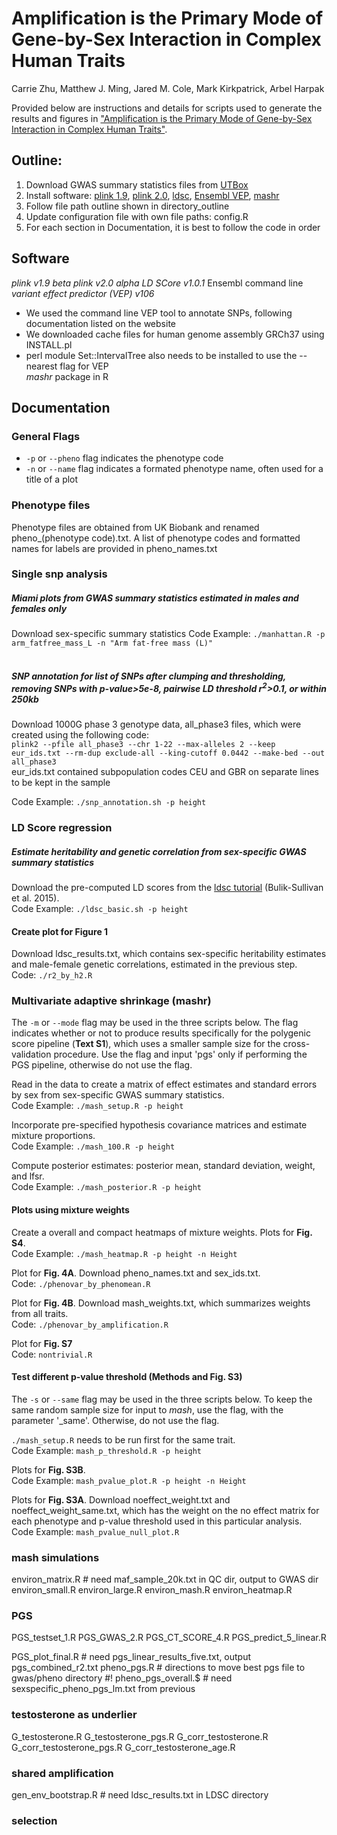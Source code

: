 # Amplification is the Primary Mode of Gene-by-Sex Interaction in Complex Human Traits
Carrie Zhu, Matthew J. Ming, Jared M. Cole, Mark Kirkpatrick, Arbel Harpak

Provided below are instructions and details for scripts used to generate the results and figures in ["Amplification is the Primary Mode of Gene-by-Sex Interaction in Complex Human Traits"](https://www.biorxiv.org/content/10.1101/2022.05.06.490973v1).

## Outline:
1. Download GWAS summary statistics files from [UTBox](https://utexas.box.com/s/ef25198jq6owpcq5j2wq6najovlq75b8)
2. Install software: [plink 1.9](https://www.cog-genomics.org/plink/), [plink 2.0](https://www.cog-genomics.org/plink/2.0/), [ldsc](https://github.com/bulik/ldsc), [Ensembl VEP](https://useast.ensembl.org/info/docs/tools/vep/script/index.html), [mashr](https://github.com/stephenslab/mashr)
3. Follow file path outline shown in directory_outline
4. Update configuration file with own file paths: config.R
5. For each section in Documentation, it is best to follow the code in order

## Software
*plink v1.9 beta*
*plink v2.0 alpha*
*LD SCore v1.0.1*
Ensembl command line *variant effect predictor (VEP) v106*
- We used the command line VEP tool to annotate SNPs, following documentation listed on the website
- We downloaded cache files for human genome assembly GRCh37 using INSTALL.pl
- perl module Set::IntervalTree also needs to be installed to use the --nearest flag for VEP  
*mashr* package in R

## Documentation
### General Flags
- ```-p``` or ```--pheno``` flag indicates the phenotype code
- ```-n``` or ```--name``` flag indicates a formated phenotype name, often used for a title of a plot

### Phenotype files
Phenotype files are obtained from UK Biobank and renamed pheno_(phenotype code).txt. A list of phenotype codes and formatted names for labels are provided in pheno_names.txt

### Single snp analysis
##### Miami plots from GWAS summary statistics estimated in males and females only
Download sex-specific summary statistics
Code Example: ```./manhattan.R -p arm_fatfree_mass_L -n "Arm fat-free mass (L)"```
<br> <br/>
##### SNP annotation for list of SNPs after clumping and thresholding, removing SNPs with p-value>5e-8, pairwise LD threshold r<sup>2</sup>>0.1, or within 250kb  
Download 1000G phase 3 genotype data, all_phase3 files, which were created using the following code:  
```plink2 --pfile all_phase3 --chr 1-22 --max-alleles 2 --keep eur_ids.txt --rm-dup exclude-all --king-cutoff 0.0442 --make-bed --out all_phase3```  
eur_ids.txt contained subpopulation codes CEU and GBR on separate lines to be kept in the sample  

Code Example: ```./snp_annotation.sh -p height```  

### LD Score regression
##### Estimate heritability and genetic correlation from sex-specific GWAS summary statistics
Download the pre-computed LD scores from the [ldsc tutorial](https://github.com/bulik/ldsc) (Bulik-Sullivan et al. 2015).  
Code Example: ```./ldsc_basic.sh -p height``` 

#### Create plot for Figure 1
Download ldsc_results.txt, which contains sex-specific heritability estimates and male-female genetic correlations, estimated in the previous step.  
Code: ```./r2_by_h2.R```

### Multivariate adaptive shrinkage (mashr)
The ```-m``` or ```--mode``` flag may be used in the three scripts below. The flag indicates whether or not to produce results specifically for the polygenic score pipeline (**Text S1**), which uses a smaller sample size for the cross-validation procedure. Use the flag and input 'pgs' only if performing the PGS pipeline, otherwise do not use the flag. 

Read in the data to create a matrix of effect estimates and standard errors by sex from sex-specific GWAS summary statistics.  
Code Example: ```./mash_setup.R -p height```

Incorporate pre-specified hypothesis covariance matrices and estimate mixture proportions.  
Code Example: ```./mash_100.R -p height```

Compute posterior estimates: posterior mean, standard deviation, weight, and lfsr.  
Code Example: ```./mash_posterior.R -p height```

#### Plots using mixture weights
Create a overall and compact heatmaps of mixture weights. Plots for **Fig. S4**.   
Code Example: ```./mash_heatmap.R -p height -n Height```

Plot for **Fig. 4A**.  Download pheno_names.txt and sex_ids.txt.  
Code: ```./phenovar_by_phenomean.R```

Plot for **Fig. 4B**. Download mash_weights.txt, which summarizes weights from all traits.  
Code: ```./phenovar_by_amplification.R```

Plot for **Fig. S7**  
Code: ```nontrivial.R```

#### Test different p-value threshold (Methods and Fig. S3)
The ```-s``` or ```--same``` flag may be used in the three scripts below. To keep the same random sample size for input to *mash*, use the flag, with the parameter '_same'. Otherwise, do not use the flag. 

```./mash_setup.R``` needs to be run first for the same trait.  
Code Example: ```mash_p_threshold.R -p height```  

Plots for **Fig. S3B**.  
Code Example: ```mash_pvalue_plot.R -p height -n Height```  

Plots for **Fig. S3A**. Download noeffect_weight.txt and noeffect_weight_same.txt, which has the weight on the no effect matrix for each phenotype and p-value threshold used in this particular analysis.  
Code Example: ```mash_pvalue_null_plot.R```  

### mash simulations
environ_matrix.R
    # need maf_sample_20k.txt in QC dir, output to GWAS dir
environ_small.R
environ_large.R
environ_mash.R
environ_heatmap.R

### PGS 
PGS_testset_1.R
PGS_GWAS_2.R
PGS_CT_SCORE_4.R
PGS_predict_5_linear.R

PGS_plot_final.R
    # need pgs_linear_results_five.txt, output pgs_combined_r2.txt
pheno_pgs.R
    # directions to move best pgs file to gwas/pheno directory    #!
pheno_pgs_overall.$
    # need sexspecific_pheno_pgs_lm.txt from previous

### testosterone as underlier
G_testosterone.R
G_testosterone_pgs.R
G_corr_testosterone.R
G_corr_testosterone_pgs.R
G_corr_testosterone_age.R

### shared amplification
gen_env_bootstrap.R 
    # need ldsc_results.txt in LDSC directory

### selection

